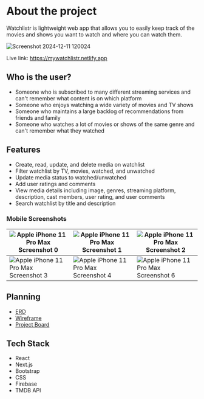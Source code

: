 # About the project
Watchlistr is lightweight web app that allows you to easily keep track of the movies and shows you want to watch and where you can watch them.

![Screenshot 2024-12-11 120024](https://github.com/user-attachments/assets/93312e8b-1e58-49ab-b7a8-d8b448526005)

Live link: https://mywatchlistr.netlify.app

## Who is the user?
- Someone who is subscribed to many different streaming services and can't remember what content is on which platform
- Someone who enjoys watching a wide variety of movies and TV shows
- Someone who maintains a large backlog of recommendations from friends and family
- Someone who watches a lot of movies or shows of the same genre and can't remember what they watched

## Features
- Create, read, update, and delete media on watchlist
- Filter watchlist by TV, movies, watched, and unwatched
- Update media status to watched/unwatched
- Add user ratings and comments
- View media details including image, genres, streaming platform, description, cast members, user rating, and user comments
- Search watchlist by title and description

### Mobile Screenshots
| ![Apple iPhone 11 Pro Max Screenshot 0](https://github.com/user-attachments/assets/b95ad4ee-6088-4a8e-88d6-82babce19d93) | ![Apple iPhone 11 Pro Max Screenshot 1](https://github.com/user-attachments/assets/c9a52e74-fee2-448c-a8fc-4d278cadab8f) | ![Apple iPhone 11 Pro Max Screenshot 2](https://github.com/user-attachments/assets/cccf3523-6b6f-49ce-a60f-578fcec2a7de) |
|---|---|---|
| ![Apple iPhone 11 Pro Max Screenshot 3](https://github.com/user-attachments/assets/829fad7d-3313-45fb-9641-213e9720093f) | ![Apple iPhone 11 Pro Max Screenshot 4](https://github.com/user-attachments/assets/c741308c-762f-4fa5-baff-da6312ffa0da) | ![Apple iPhone 11 Pro Max Screenshot 6](https://github.com/user-attachments/assets/06e55f86-a1bd-4ff3-b1e2-d44b4a393794) |

## Planning
- [ERD](https://dbdiagram.io/d/watchlistr-663fb2c39e85a46d5595ec59)
- [Wireframe](https://www.figma.com/design/rNv0ekmO1w5kZ2la3ttqW7/watchlistr-wireframe?node-id=0%3A1&t=ROjNaqNdcQASlWrj-1)
- [Project Board](https://github.com/users/jessefrench/projects/2)

## Tech Stack
- React
- Next.js
- Bootstrap
- CSS
- Firebase
- TMDB API
